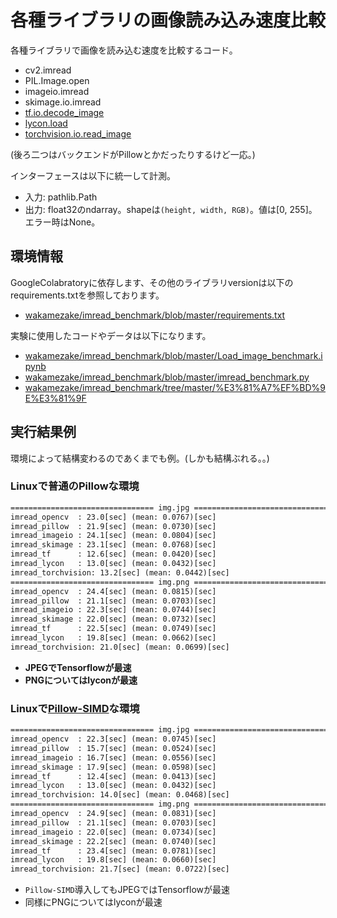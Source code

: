 # 各種ライブラリの画像読み込み速度比較

各種ライブラリで画像を読み込む速度を比較するコード。

- cv2.imread
- PIL.Image.open
- imageio.imread
- skimage.io.imread
- [tf.io.decode_image](https://www.tensorflow.org/api_docs/python/tf/io/decode_image)
- [lycon.load](https://github.com/ethereon/lycon)
- [torchvision.io.read_image](https://pytorch.org/docs/stable/torchvision/io.html#image)

(後ろ二つはバックエンドがPillowとかだったりするけど一応。)

インターフェースは以下に統一して計測。

- 入力: pathlib.Path
- 出力: float32のndarray。shapeは`(height, width, RGB)`。値は[0, 255]。エラー時はNone。

## 環境情報
GoogleColabratoryに依存します、その他のライブラリversionは以下のrequirements.txtを参照しております。
- [wakamezake/imread_benchmark/blob/master/requirements.txt](https://github.com/wakamezake/imread_benchmark/blob/master/requirements.txt)

実験に使用したコードやデータは以下になります。
- [wakamezake/imread_benchmark/blob/master/Load_image_benchmark.ipynb](https://github.com/wakamezake/imread_benchmark/blob/master/Load_image_benchmark.ipynb)
- [wakamezake/imread_benchmark/blob/master/imread_benchmark.py](https://github.com/wakamezake/imread_benchmark/blob/master/imread_benchmark.py)
- [wakamezake/imread_benchmark/tree/master/%E3%81%A7%EF%BD%9E%E3%81%9F](https://github.com/wakamezake/imread_benchmark/tree/master/%E3%81%A7%EF%BD%9E%E3%81%9F)

## 実行結果例

環境によって結構変わるのであくまでも例。(しかも結構ぶれる。。)

### Linuxで普通のPillowな環境

```txt
================================ img.jpg ================================
imread_opencv  : 23.0[sec] (mean: 0.0767)[sec]
imread_pillow  : 21.9[sec] (mean: 0.0730)[sec]
imread_imageio : 24.1[sec] (mean: 0.0804)[sec]
imread_skimage : 23.1[sec] (mean: 0.0768)[sec]
imread_tf      : 12.6[sec] (mean: 0.0420)[sec]
imread_lycon   : 13.0[sec] (mean: 0.0432)[sec]
imread_torchvision: 13.2[sec] (mean: 0.0442)[sec]
================================ img.png ================================
imread_opencv  : 24.4[sec] (mean: 0.0815)[sec]
imread_pillow  : 21.1[sec] (mean: 0.0703)[sec]
imread_imageio : 22.3[sec] (mean: 0.0744)[sec]
imread_skimage : 22.0[sec] (mean: 0.0732)[sec]
imread_tf      : 22.5[sec] (mean: 0.0749)[sec]
imread_lycon   : 19.8[sec] (mean: 0.0662)[sec]
imread_torchvision: 21.0[sec] (mean: 0.0699)[sec]
```

- **JPEGでTensorflowが最速**
- **PNGについてはlyconが最速**

### Linuxで[Pillow-SIMD](https://github.com/uploadcare/pillow-simd)な環境

```txt
================================ img.jpg ================================
imread_opencv  : 22.3[sec] (mean: 0.0745)[sec]
imread_pillow  : 15.7[sec] (mean: 0.0524)[sec]
imread_imageio : 16.7[sec] (mean: 0.0556)[sec]
imread_skimage : 17.9[sec] (mean: 0.0598)[sec]
imread_tf      : 12.4[sec] (mean: 0.0413)[sec]
imread_lycon   : 13.0[sec] (mean: 0.0432)[sec]
imread_torchvision: 14.0[sec] (mean: 0.0468)[sec]
================================ img.png ================================
imread_opencv  : 24.9[sec] (mean: 0.0831)[sec]
imread_pillow  : 21.1[sec] (mean: 0.0703)[sec]
imread_imageio : 22.0[sec] (mean: 0.0734)[sec]
imread_skimage : 22.2[sec] (mean: 0.0740)[sec]
imread_tf      : 23.4[sec] (mean: 0.0781)[sec]
imread_lycon   : 19.8[sec] (mean: 0.0660)[sec]
imread_torchvision: 21.7[sec] (mean: 0.0722)[sec]
```

- `Pillow-SIMD`導入してもJPEGではTensorflowが最速
- 同様にPNGについてはlyconが最速